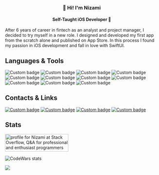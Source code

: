 <h3 align="center">👋 Hi! I'm Nizami</h3>
<h4 align="center">Self-Taught iOS Developer </h4>

<p align="leading">After 6 years of career in fintech as an analyst and project manager, I decided to try myself in a new role. I designed and developed my first app from the scratch alone and published on App Store. In this process I found my passion in iOS development and fall in love with SwiftUI.</p>

<h2 align="leading">Languages & Tools</h2>
<p align="leading">
<img alt="Custom badge" src="https://img.shields.io/badge/Swift-black?style=for-the-badge&logo=swift">
<img alt="Custom badge" src="https://img.shields.io/badge/Swiftui-black?style=for-the-badge&logo=swift&logoColor=blue">
<img alt="Custom badge" src="https://img.shields.io/badge/Combine-black?style=for-the-badge&logo=swift&logoColor=purple">
<img alt="Custom badge" src="https://img.shields.io/badge/xcode-black?style=for-the-badge&logo=xcode">
<img alt="Custom badge" src="https://img.shields.io/badge/App%20Store%20Connect-black?style=for-the-badge&logo=app-store">
<img alt="Custom badge" src="https://img.shields.io/badge/git-black?style=for-the-badge&logo=git">
<img alt="Custom badge" src="https://img.shields.io/badge/figma-black?style=for-the-badge&logo=figma">
<img alt="Custom badge" src="https://img.shields.io/badge/HIG-black?style=for-the-badge&logo=apple">
<img alt="Custom badge" src="https://img.shields.io/badge/jira-black?style=for-the-badge&logo=jira">
<img alt="Custom badge" src="https://img.shields.io/badge/CloudKit%20Console-black?style=for-the-badge">
<img alt="Custom badge" src="https://img.shields.io/badge/sql-black?style=for-the-badge&logo">
</p>

<h2 align="leading">Contacts & Links</h2>
<p align="leading">
<a href="https://www.linkedin.com/in/nizamitagiyev/"><img alt="Custom badge" src="https://img.shields.io/badge/LinkedIn-black?style=for-the-badge&logo=LinkedIn&logoColor=blue"></a>
<a href="https://t.me/The_Perfect_Legend"><img alt="Custom badge" src="https://img.shields.io/badge/Telegram-black?style=for-the-badge&logo=Telegram"></a>
<a href="https://apple.co/3EoaaDN"><img alt="Custom badge" src="https://img.shields.io/badge/App%20Store-black?style=for-the-badge&logo=app-store"></a>
<a href="https://www.instagram.com/hustla_la_vista/"><img alt="Custom badge" src="https://img.shields.io/badge/Instagram-black?style=for-the-badge&logo=Instagram"></a>
</p>

<h2 align="leading">Stats</h2>

<a href="https://stackoverflow.com/users/14737138/nizami"><img src="https://stackoverflow.com/users/flair/14737138.png?theme=dark" width="208" height="58" alt="profile for Nizami at Stack Overflow, Q&amp;A for professional and enthusiast programmers" title="profile for Nizami at Stack Overflow, Q&amp;A for professional and enthusiast programmers"></a>

![CodeWars stats](https://www.codewars.com/users/The_Perfect_Legend/badges/large)

<p align="leading"> <img src="https://komarev.com/ghpvc/?username=ThePerfectLegend&style=for-the-badge&label=Profile%20views&=flat&color=blueviolet" /> </p>

<!--
**ThePerfectLegend/ThePerfectLegend** is a ✨ _special_ ✨ repository because its `README.md` (this file) appears on your GitHub profile.

Here are some ideas to get you started:

- 🔭 I’m currently working on ...
- 🌱 I’m currently learning ...
- 👯 I’m looking to collaborate on ...
- 🤔 I’m looking for help with ...
- 💬 Ask me about ...
- 📫 How to reach me: ...
- 😄 Pronouns: ...
- ⚡ Fun fact: ...

<h5 align="leading">iOS Technologies & Frameworks</h5>
<p align="leading">
<img alt="Custom badge" src="https://img.shields.io/badge/Foundation-black?style=for-the-badge&logo=framework">
<img alt="Custom badge" src="https://img.shields.io/badge/CoreData-black?style=for-the-badge&logo=framework">
<img alt="Custom badge" src="https://img.shields.io/badge/Combine-black?style=for-the-badge&logo=framework">
<img alt="Custom badge" src="https://img.shields.io/badge/URLSession-black?style=for-the-badge&logo=framework">
<img alt="Custom badge" src="https://img.shields.io/badge/MapKit-black?style=for-the-badge&logo=framework">
<img alt="Custom badge" src="https://img.shields.io/badge/CoreLocation-black?style=for-the-badge&logo=framework">
<img alt="Custom badge" src="https://img.shields.io/badge/CloudKit-black?style=for-the-badge&logo=framework">
<img alt="Custom badge" src="https://img.shields.io/badge/UserDefaults-black?style=for-the-badge&logo=framework">
</p>

[![GitHub stats](https://github-readme-stats.vercel.app/api?username=ThePerfectLegend&count_private=true&show_icons=true&theme=algolia&hide_title=true&include_all_commits=true)](https://github.com/ThePerfectLegend/github-readme-stats)
-->
